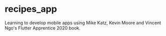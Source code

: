 # recipes_app
Learning to develop mobile apps using Mike Katz, Kevin Moore and Vincent Ngo's Flutter Apprentice 2020 book. 
